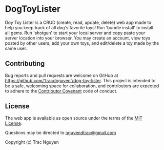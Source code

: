 # DogToyLister

Doy Toy Lister is a CRUD (create, read, update, delete) web app made to help you keep track of all dog's favorite toys! Run 'bundle install' to install all gems. Run 'shotgun' to start your local server and copy paste your server location into your browser. You may create an account, view toys posted by other users, add your own toys, and edit/delete a toy made by the same user.


## Contributing

Bug reports and pull requests are welcome on GitHub at https://github.com/'tracdnguyen'/dog-toy-lister. This project is intended to be a safe, welcoming space for collaboration, and contributors are expected to adhere to the [Contributor Covenant](http://contributor-covenant.org) code of conduct.


## License

The web app is available as open source under the terms of the [MIT License](https://opensource.org/licenses/MIT).


Questions may be directed to nguyendtrac@gmail.com

Copyright (c) Trac Nguyen
